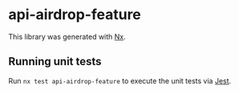# api-airdrop-feature

This library was generated with [Nx](https://nx.dev).

## Running unit tests

Run `nx test api-airdrop-feature` to execute the unit tests via [Jest](https://jestjs.io).
